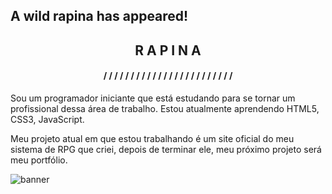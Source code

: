 ## A wild rapina has appeared!
<h2 align="center">R A P I N A</h2>
<h4 align="center">/ / / / / / / / / / / / / / / / / / / / / / / /</h4>

<p>Sou um programador iniciante que está estudando para se tornar um profissional dessa área de trabalho. Estou atualmente aprendendo HTML5, CSS3, JavaScript.</p>
<p>Meu projeto atual em que estou trabalhando é um site oficial do meu sistema de RPG que criei, depois de terminar ele, meu próximo projeto será meu portfólio.</p>

![banner](https://github.com/rapinadescolado/rapinadescolado/assets/163008675/4bee25d9-2780-4c86-b5f0-7cf16bb026e9)

